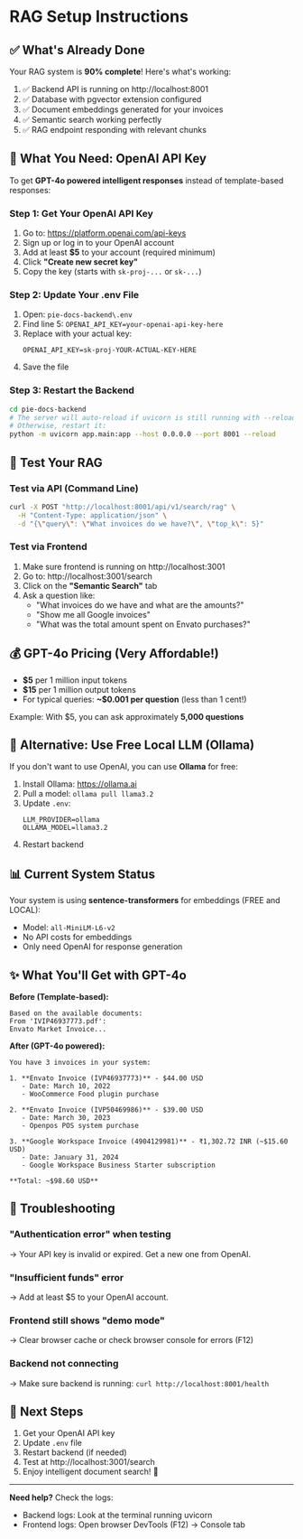 # RAG Setup Instructions

## ✅ What's Already Done

Your RAG system is **90% complete**! Here's what's working:

1. ✅ Backend API is running on http://localhost:8001
2. ✅ Database with pgvector extension configured
3. ✅ Document embeddings generated for your invoices
4. ✅ Semantic search working perfectly
5. ✅ RAG endpoint responding with relevant chunks

## 🔑 What You Need: OpenAI API Key

To get **GPT-4o powered intelligent responses** instead of template-based responses:

### Step 1: Get Your OpenAI API Key

1. Go to: https://platform.openai.com/api-keys
2. Sign up or log in to your OpenAI account
3. Add at least **$5** to your account (required minimum)
4. Click **"Create new secret key"**
5. Copy the key (starts with `sk-proj-...` or `sk-...`)

### Step 2: Update Your .env File

1. Open: `pie-docs-backend\.env`
2. Find line 5: `OPENAI_API_KEY=your-openai-api-key-here`
3. Replace with your actual key:
   ```
   OPENAI_API_KEY=sk-proj-YOUR-ACTUAL-KEY-HERE
   ```
4. Save the file

### Step 3: Restart the Backend

```bash
cd pie-docs-backend
# The server will auto-reload if uvicorn is still running with --reload
# Otherwise, restart it:
python -m uvicorn app.main:app --host 0.0.0.0 --port 8001 --reload
```

## 🧪 Test Your RAG

### Test via API (Command Line)

```bash
curl -X POST "http://localhost:8001/api/v1/search/rag" \
  -H "Content-Type: application/json" \
  -d "{\"query\": \"What invoices do we have?\", \"top_k\": 5}"
```

### Test via Frontend

1. Make sure frontend is running on http://localhost:3001
2. Go to: http://localhost:3001/search
3. Click on the **"Semantic Search"** tab
4. Ask a question like:
   - "What invoices do we have and what are the amounts?"
   - "Show me all Google invoices"
   - "What was the total amount spent on Envato purchases?"

## 💰 GPT-4o Pricing (Very Affordable!)

- **$5** per 1 million input tokens
- **$15** per 1 million output tokens
- For typical queries: **~$0.001 per question** (less than 1 cent!)

Example: With $5, you can ask approximately **5,000 questions**

## 🔄 Alternative: Use Free Local LLM (Ollama)

If you don't want to use OpenAI, you can use **Ollama** for free:

1. Install Ollama: https://ollama.ai
2. Pull a model: `ollama pull llama3.2`
3. Update `.env`:
   ```
   LLM_PROVIDER=ollama
   OLLAMA_MODEL=llama3.2
   ```
4. Restart backend

## 📊 Current System Status

Your system is using **sentence-transformers** for embeddings (FREE and LOCAL):
- Model: `all-MiniLM-L6-v2`
- No API costs for embeddings
- Only need OpenAI for response generation

## ✨ What You'll Get with GPT-4o

**Before (Template-based):**
```
Based on the available documents:
From 'IVIP46937773.pdf':
Envato Market Invoice...
```

**After (GPT-4o powered):**
```
You have 3 invoices in your system:

1. **Envato Invoice (IVP46937773)** - $44.00 USD
   - Date: March 10, 2022
   - WooCommerce Food plugin purchase

2. **Envato Invoice (IVP50469986)** - $39.00 USD
   - Date: March 30, 2023
   - Openpos POS system purchase

3. **Google Workspace Invoice (4904129981)** - ₹1,302.72 INR (~$15.60 USD)
   - Date: January 31, 2024
   - Google Workspace Business Starter subscription

**Total: ~$98.60 USD**
```

## 🐛 Troubleshooting

### "Authentication error" when testing
→ Your API key is invalid or expired. Get a new one from OpenAI.

### "Insufficient funds" error
→ Add at least $5 to your OpenAI account.

### Frontend still shows "demo mode"
→ Clear browser cache or check browser console for errors (F12)

### Backend not connecting
→ Make sure backend is running: `curl http://localhost:8001/health`

## 🎉 Next Steps

1. Get your OpenAI API key
2. Update `.env` file
3. Restart backend (if needed)
4. Test at http://localhost:3001/search
5. Enjoy intelligent document search! 🚀

---

**Need help?** Check the logs:
- Backend logs: Look at the terminal running uvicorn
- Frontend logs: Open browser DevTools (F12) → Console tab
